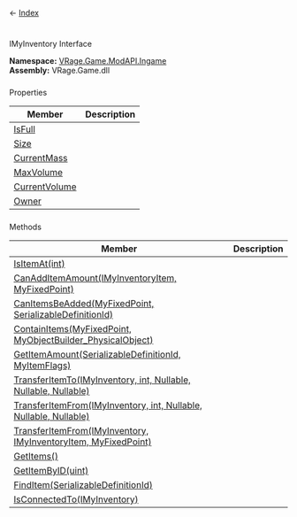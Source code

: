 ← [Index](Api-Index)

# 
IMyInventory Interface

**Namespace:** [VRage.Game.ModAPI.Ingame](VRage.Game.ModAPI.Ingame)  
**Assembly:** VRage.Game.dll

### 
Properties

|Member|Description|
|---|---|
|[IsFull](VRage.Game.ModAPI.Ingame.IMyInventory.IsFull)||
|[Size](VRage.Game.ModAPI.Ingame.IMyInventory.Size)||
|[CurrentMass](VRage.Game.ModAPI.Ingame.IMyInventory.CurrentMass)||
|[MaxVolume](VRage.Game.ModAPI.Ingame.IMyInventory.MaxVolume)||
|[CurrentVolume](VRage.Game.ModAPI.Ingame.IMyInventory.CurrentVolume)||
|[Owner](VRage.Game.ModAPI.Ingame.IMyInventory.Owner)||

### 
Methods

|Member|Description|
|---|---|
|[IsItemAt(int)](VRage.Game.ModAPI.Ingame.IMyInventory.IsItemAt)||
|[CanAddItemAmount(IMyInventoryItem, MyFixedPoint)](VRage.Game.ModAPI.Ingame.IMyInventory.CanAddItemAmount)||
|[CanItemsBeAdded(MyFixedPoint, SerializableDefinitionId)](VRage.Game.ModAPI.Ingame.IMyInventory.CanItemsBeAdded)||
|[ContainItems(MyFixedPoint, MyObjectBuilder_PhysicalObject)](VRage.Game.ModAPI.Ingame.IMyInventory.ContainItems)||
|[GetItemAmount(SerializableDefinitionId, MyItemFlags)](VRage.Game.ModAPI.Ingame.IMyInventory.GetItemAmount)||
|[TransferItemTo(IMyInventory, int, Nullable, Nullable, Nullable)](VRage.Game.ModAPI.Ingame.IMyInventory.TransferItemTo)||
|[TransferItemFrom(IMyInventory, int, Nullable, Nullable, Nullable)](VRage.Game.ModAPI.Ingame.IMyInventory.TransferItemFrom)||
|[TransferItemFrom(IMyInventory, IMyInventoryItem, MyFixedPoint)](VRage.Game.ModAPI.Ingame.IMyInventory.TransferItemFrom)||
|[GetItems()](VRage.Game.ModAPI.Ingame.IMyInventory.GetItems)||
|[GetItemByID(uint)](VRage.Game.ModAPI.Ingame.IMyInventory.GetItemByID)||
|[FindItem(SerializableDefinitionId)](VRage.Game.ModAPI.Ingame.IMyInventory.FindItem)||
|[IsConnectedTo(IMyInventory)](VRage.Game.ModAPI.Ingame.IMyInventory.IsConnectedTo)||


